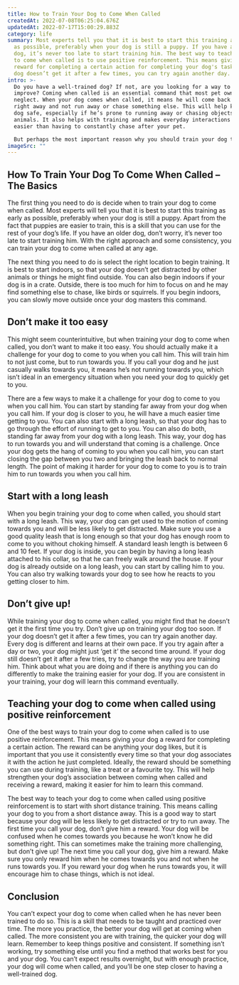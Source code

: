 ```yaml
---
title: How to Train Your Dog to Come When Called
createdAt: 2022-07-08T06:25:04.676Z
updatedAt: 2022-07-17T15:00:29.883Z
category: life
summary: Most experts tell you that it is best to start this training as early
  as possible, preferably when your dog is still a puppy. If you have an older
  dog, it’s never too late to start training him. The best way to teach your dog
  to come when called is to use positive reinforcement. This means giving a
  reward for completing a certain action for completing your dog's task. If your
  dog doesn’t get it after a few times, you can try again another day.
intro: >-
  Do you have a well-trained dog? If not, are you looking for a way to
  improve? Coming when called is an essential command that most pet owners
  neglect. When your dog comes when called, it means he will come back to you
  right away and not run away or chase something else. This will help keep your
  dog safe, especially if he’s prone to running away or chasing objects or other
  animals. It also helps with training and makes everyday interactions much
  easier than having to constantly chase after your pet. 

  But perhaps the most important reason why you should train your dog to come when called is because it might just save his life one day. In many cases, dogs that run away don’t get lost, they are just trying to find a way back home. Therefore, knowing how to train your dog to come when called can be the difference between him coming home safe and sound or getting lost forever. And let’s face it – nobody wants that!
imageSrc: ""
---
```


## How To Train Your Dog To Come When Called – The Basics

The first thing you need to do is decide when to train your dog to come when called. Most experts will tell you that it is best to start this training as early as possible, preferably when your dog is still a puppy. Apart from the fact that puppies are easier to train, this is a skill that you can use for the rest of your dog’s life. If you have an older dog, don’t worry, it’s never too late to start training him. With the right approach and some consistency, you can train your dog to come when called at any age.

The next thing you need to do is select the right location to begin training. It is best to start indoors, so that your dog doesn’t get distracted by other animals or things he might find outside. You can also begin indoors if your dog is in a crate. Outside, there is too much for him to focus on and he may find something else to chase, like birds or squirrels. If you begin indoors, you can slowly move outside once your dog masters this command. 

## Don’t make it too easy

This might seem counterintuitive, but when training your dog to come when called, you don’t want to make it too easy. You should actually make it a challenge for your dog to come to you when you call him. This will train him to not just come, but to run towards you. If you call your dog and he just casually walks towards you, it means he’s not running towards you, which isn’t ideal in an emergency situation when you need your dog to quickly get to you.

There are a few ways to make it a challenge for your dog to come to you when you call him. You can start by standing far away from your dog when you call him. If your dog is closer to you, he will have a much easier time getting to you. You can also start with a long leash, so that your dog has to go through the effort of running to get to you. You can also do both, standing far away from your dog with a long leash. This way, your dog has to run towards you and will understand that coming is a challenge. Once your dog gets the hang of coming to you when you call him, you can start closing the gap between you two and bringing the leash back to normal length. The point of making it harder for your dog to come to you is to train him to run towards you when you call him.

## Start with a long leash

When you begin training your dog to come when called, you should start with a long leash. This way, your dog can get used to the motion of coming towards you and will be less likely to get distracted. Make sure you use a good quality leash that is long enough so that your dog has enough room to come to you without choking himself. A standard leash length is between 6 and 10 feet. If your dog is inside, you can begin by having a long leash attached to his collar, so that he can freely walk around the house. If your dog is already outside on a long leash, you can start by calling him to you. You can also try walking towards your dog to see how he reacts to you getting closer to him.

## Don’t give up!

While training your dog to come when called, you might find that he doesn’t get it the first time you try. Don’t give up on training your dog too soon. If your dog doesn’t get it after a few times, you can try again another day. Every dog is different and learns at their own pace. If you try again after a day or two, your dog might just ‘get it’ the second time around. If your dog still doesn’t get it after a few tries, try to change the way you are training him. Think about what you are doing and if there is anything you can do differently to make the training easier for your dog. If you are consistent in your training, your dog will learn this command eventually.

## Teaching your dog to come when called using positive reinforcement

One of the best ways to train your dog to come when called is to use positive reinforcement. This means giving your dog a reward for completing a certain action. The reward can be anything your dog likes, but it is important that you use it consistently every time so that your dog associates it with the action he just completed. Ideally, the reward should be something you can use during training, like a treat or a favourite toy. This will help strengthen your dog’s association between coming when called and receiving a reward, making it easier for him to learn this command.

The best way to teach your dog to come when called using positive reinforcement is to start with short distance training. This means calling your dog to you from a short distance away. This is a good way to start because your dog will be less likely to get distracted or try to run away. The first time you call your dog, don’t give him a reward. Your dog will be confused when he comes towards you because he won’t know he did something right. This can sometimes make the training more challenging, but don’t give up! The next time you call your dog, give him a reward. Make sure you only reward him when he comes towards you and not when he runs towards you. If you reward your dog when he runs towards you, it will encourage him to chase things, which is not ideal.

## Conclusion

You can’t expect your dog to come when called when he has never been trained to do so. This is a skill that needs to be taught and practiced over time. The more you practice, the better your dog will get at coming when called. The more consistent you are with training, the quicker your dog will learn. Remember to keep things positive and consistent. If something isn’t working, try something else until you find a method that works best for you and your dog. You can’t expect results overnight, but with enough practice, your dog will come when called, and you’ll be one step closer to having a well-trained dog.
